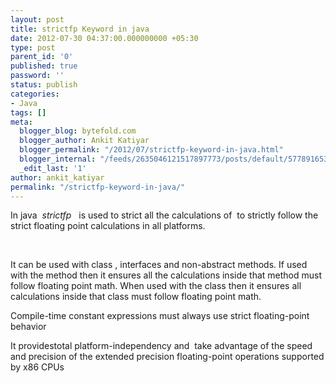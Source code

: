 ```yaml
---
layout: post
title: strictfp Keyword in java
date: 2012-07-30 04:37:00.000000000 +05:30
type: post
parent_id: '0'
published: true
password: ''
status: publish
categories:
- Java
tags: []
meta:
  blogger_blog: bytefold.com
  blogger_author: Ankit Katiyar
  blogger_permalink: "/2012/07/strictfp-keyword-in-java.html"
  blogger_internal: "/feeds/2635046121517897773/posts/default/5778916531570401360"
  _edit_last: '1'
author: ankit_katiyar
permalink: "/strictfp-keyword-in-java/"
---
```

 In java &nbsp;_strictfp &nbsp;_&nbsp;is used to strict all the calculations of &nbsp;to strictly follow the strict floating point calculations in all platforms.

&nbsp;

It can be used with class , interfaces and non-abstract methods. If used with the method then it ensures all the calculations inside that method must follow floating point math. When used with the class then it ensures all calculations inside that class must follow floating point math.

Compile-time constant expressions must always use strict floating-point behavior

It providestotal platform-independency and &nbsp;take advantage of the speed and precision of the extended precision floating-point operations supported by x86 CPUs&nbsp;

